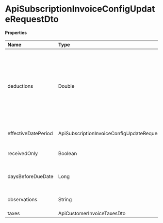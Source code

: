 # ApiSubscriptionInvoiceConfigUpdateRequestDto

**Properties**

| Name                | Type                                                            | Required | Description                                                                                                        |
| :------------------ | :-------------------------------------------------------------- | :------- | :----------------------------------------------------------------------------------------------------------------- |
| deductions          | Double                                                          | ❌       | Deductions. Deductions do not change the total value of the invoice, but they do change the ISS calculation basis. |
| effectiveDatePeriod | ApiSubscriptionInvoiceConfigUpdateRequestDtoEffectiveDatePeriod | ❌       | When the invoice will be issued                                                                                    |
| receivedOnly        | Boolean                                                         | ❌       | Issue only for paid charges                                                                                        |
| daysBeforeDueDate   | Long                                                            | ❌       | Number of days before billing due date                                                                             |
| observations        | String                                                          | ❌       | Additional notes on the invoice                                                                                    |
| taxes               | ApiCustomerInvoiceTaxesDto                                      | ❌       |                                                                                                                    |

<!-- This file was generated by liblab | https://liblab.com/ -->
